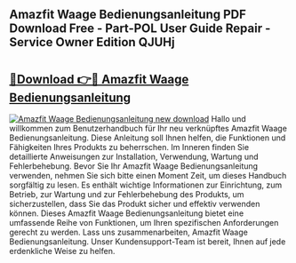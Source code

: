 ## Amazfit Waage Bedienungsanleitung PDF Download Free - Part-POL User Guide Repair - Service Owner Edition QJUHj

# <h2><a href="http://df1g3rp.blite.top/?on=Amazfit+Waage+Bedienungsanleitung">🔗Download 👉🔴 Amazfit Waage Bedienungsanleitung</a></h2>

[![Amazfit Waage Bedienungsanleitung new download](https://i.imgur.com/lujVjoI.png)](http://df1g3rp.blite.top/?on=Amazfit+Waage+Bedienungsanleitung)
Hallo und willkommen zum Benutzerhandbuch für Ihr neu verknüpftes Amazfit Waage Bedienungsanleitung. Diese Anleitung soll Ihnen helfen, die Funktionen und Fähigkeiten Ihres Produkts zu beherrschen. Im Inneren finden Sie detaillierte Anweisungen zur Installation, Verwendung, Wartung und Fehlerbehebung. Bevor Sie Ihr Amazfit Waage Bedienungsanleitung verwenden, nehmen Sie sich bitte einen Moment Zeit, um dieses Handbuch sorgfältig zu lesen. Es enthält wichtige Informationen zur Einrichtung, zum Betrieb, zur Wartung und zur Fehlerbehebung des Produkts, um sicherzustellen, dass Sie das Produkt sicher und effektiv verwenden können. Dieses Amazfit Waage Bedienungsanleitung bietet eine umfassende Reihe von Funktionen, um Ihren spezifischen Anforderungen gerecht zu werden. Lass uns zusammenarbeiten, Amazfit Waage Bedienungsanleitung. Unser Kundensupport-Team ist bereit, Ihnen auf jede erdenkliche Weise zu helfen.
